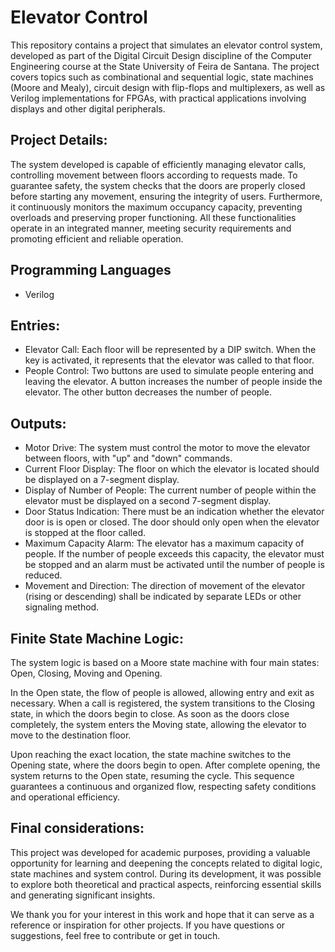 # Elevator Control

This repository contains a project that simulates an elevator control system, developed as part of the Digital Circuit Design discipline of the Computer Engineering course at the State University of Feira de Santana. The project covers topics such as combinational and sequential logic, state machines (Moore and Mealy), circuit design with flip-flops and multiplexers, as well as Verilog implementations for FPGAs, with practical applications involving displays and other digital peripherals.

## Project Details:

The system developed is capable of efficiently managing elevator calls, controlling movement between floors according to requests made. To guarantee safety, the system checks that the doors are properly closed before starting any movement, ensuring the integrity of users. Furthermore, it continuously monitors the maximum occupancy capacity, preventing overloads and preserving proper functioning. All these functionalities operate in an integrated manner, meeting security requirements and promoting efficient and reliable operation.

## Programming Languages

- Verilog

## Entries:

- Elevator Call: Each floor will be represented by a DIP switch. When the key is activated, it represents that the elevator was called to that floor.
- People Control: Two buttons are used to simulate people entering and leaving the elevator. A button increases the number of people inside the elevator. The other button decreases the number of people.

## Outputs:

- Motor Drive: The system must control the motor to move the elevator between floors, with "up" and "down" commands.
- Current Floor Display: The floor on which the elevator is located should be displayed on a 7-segment display.
- Display of Number of People: The current number of people within the elevator must be displayed on a second 7-segment display.
- Door Status Indication: There must be an indication whether the elevator door is is open or closed. The door should only open when the elevator is stopped at the floor called.
- Maximum Capacity Alarm: The elevator has a maximum capacity of people. If the number of people exceeds this capacity, the elevator must be stopped and an alarm must be activated until the number of people is reduced.
- Movement and Direction: The direction of movement of the elevator (rising or descending) shall be indicated by separate LEDs or other signaling method.

## Finite State Machine Logic:

The system logic is based on a Moore state machine with four main states: Open, Closing, Moving and Opening.

In the Open state, the flow of people is allowed, allowing entry and exit as necessary. When a call is registered, the system transitions to the Closing state, in which the doors begin to close. As soon as the doors close completely, the system enters the Moving state, allowing the elevator to move to the destination floor.

Upon reaching the exact location, the state machine switches to the Opening state, where the doors begin to open. After complete opening, the system returns to the Open state, resuming the cycle. This sequence guarantees a continuous and organized flow, respecting safety conditions and operational efficiency.

## Final considerations:

This project was developed for academic purposes, providing a valuable opportunity for learning and deepening the concepts related to digital logic, state machines and system control. During its development, it was possible to explore both theoretical and practical aspects, reinforcing essential skills and generating significant insights.

We thank you for your interest in this work and hope that it can serve as a reference or inspiration for other projects. If you have questions or suggestions, feel free to contribute or get in touch.